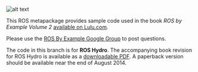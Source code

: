 ![alt text](http://www.pirobot.org/images/RBXv2Cover.png)

This ROS metapackage provides sample code used in the book *ROS by Example Volume 2* [available on Lulu.com](http://www.lulu.com/shop/r-patrick-goebel/ros-by-example-volume-2-hydro/ebook/product-21735506.html).

Please use the [ROS By Example Google Group](https://groups.google.com/forum/#!forum/ros-by-example) to post questions.

The code in this branch is for **ROS Hydro**.  The accompanying book revision for ROS Hydro is available as a [downloadable PDF](http://www.lulu.com/shop/r-patrick-goebel/ros-by-example-volume-2-hydro/ebook/product-21735506.html).  A paperback version should be available near the end of August 2014.

